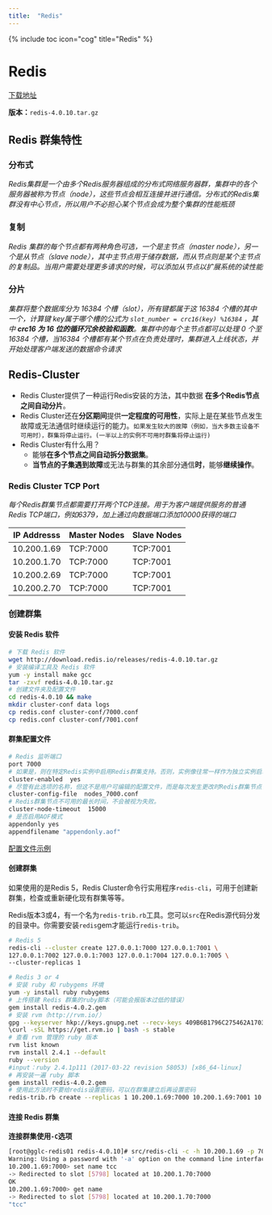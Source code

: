 ```yaml
---
title:  "Redis"
---
```


{% include toc icon="cog" title="Redis" %}

# Redis

[下载地址](http://download.redis.io/releases/)

**版本：**`redis-4.0.10.tar.gz`

## Redis 群集特性

### 分布式

*Redis集群是一个由多个Redis服务器组成的分布式网络服务器群，集群中的各个服务器被称为节点（node），这些节点会相互连接并进行通信。分布式的Redis集群没有中心节点，所以用户不必担心某个节点会成为整个集群的性能瓶颈*

### 复制

*Redis 集群的每个节点都有两种角色可选，一个是主节点（master node），另一个是从节点（slave node），其中主节点用于储存数据，而从节点则是某个主节点的复制品。当用户需要处理更多请求的时候，可以添加从节点以扩展系统的读性能*

### 分片

*集群将整个数据库分为 16384 个槽（slot），所有键都属于这 16384 个槽的其中一个，计算键 key属于哪个槽的公式为 `slot_number = crc16(key) %16384` ，其中 **crc16 为 16 位的循环冗余校验和函数**。集群中的每个主节点都可以处理 0 个至 16384 个槽，当16384 个槽都有某个节点在负责处理时，集群进入上线状态，并开始处理客户端发送的数据命令请求*

## Redis-Cluster

* Redis Cluster提供了一种运行Redis安装的方法，其中数据 **在多个Redis节点之间自动分片**。
* Redis Cluster还在**分区期间**提供**一定程度的可用性**，实际上是在某些节点发生故障或无法通信时继续运行的能力。`如果发生较大的故障（例如，当大多数主设备不可用时），群集将停止运行。(一半以上的实例不可用时群集将停止运行)`
* Redis Cluster有什么用？
  * 能够**在多个节点之间自动拆分数据集**。
  * **当节点的子集遇到故障**或无法与群集的其余部分通信**时**，能够**继续操作**。

### Redis Cluster TCP Port

*每个Redis群集节点都需要打开两个TCP连接。用于为客户端提供服务的普通Redis TCP端口，例如6379，加上通过向数据端口添加10000获得的端口*

| IP Addresss | Master Nodes | Slave Nodes |
| :---------: | ------------ | ----------- |
| 10.200.1.69 | TCP:7000     | TCP:7001    |
| 10.200.1.70 | TCP:7000     | TCP:7001    |
| 10.200.2.69 | TCP:7000     | TCP:7001    |
| 10.200.2.70 | TCP:7000     | TCP:7001    |

### 创建群集

#### 安装 Redis 软件

```bash
# 下载 Redis 软件
wget http://download.redis.io/releases/redis-4.0.10.tar.gz
# 安装编译工具及 Redis 软件
yum -y install make gcc
tar -zxvf redis-4.0.10.tar.gz
# 创建文件夹及配置文件
cd redis-4.0.10 && make
mkdir cluster-conf data logs
cp redis.conf cluster-conf/7000.conf
cp redis.conf cluster-conf/7001.conf
```

#### 群集配置文件

```bash
# Redis 监听端口
port 7000
# 如果是，则在特定Redis实例中启用Redis群集支持。否则，实例像往常一样作为独立实例启动
cluster-enabled  yes
# 尽管有此选项的名称，但这不是用户可编辑的配置文件，而是每次发生更改时Redis群集节点自动保持群集配置（基本上是状态）的文件
cluster-config-file  nodes_7000.conf
# Redis群集节点不可用的最长时间，不会被视为失败。
cluster-node-timeout  15000
# 是否启用AOF模式
appendonly yes
appendfilename "appendonly.aof"
```

[配置文件示例](/Redis-Cluster-Conf/)

#### 创建群集

如果使用的是Redis 5，Redis Cluster命令行实用程序`redis-cli`，可用于创建新群集，检查或重新硬化现有群集等等。

Redis版本3或4，有一个名为`redis-trib.rb`工具。您可以`src`在Redis源代码分发的目录中。你需要安装`redis`gem才能运行`redis-trib`。

```bash
# Redis 5
redis-cli --cluster create 127.0.0.1:7000 127.0.0.1:7001 \
127.0.0.1:7002 127.0.0.1:7003 127.0.0.1:7004 127.0.0.1:7005 \
--cluster-replicas 1
```

```bash
# Redis 3 or 4
# 安装 ruby 和 rubygems 环境
yum -y install ruby rubygems
# 上传搭建 Redis 群集的ruby脚本（可能会报版本过低的错误）
gem install redis-4.0.2.gem
# 安装 rvm（http://rvm.io/）
gpg --keyserver hkp://keys.gnupg.net --recv-keys 409B6B1796C275462A1703113804BB82D39DC0E3 7D2BAF1CF37B13E2069D6956105BD0E739499BDB
\curl -sSL https://get.rvm.io | bash -s stable
# 查看 rvm 管理的 ruby 版本
rvm list known
rvm install 2.4.1 --default
ruby --version
#input：ruby 2.4.1p111 (2017-03-22 revision 58053) [x86_64-linux]
# 再安装一遍 ruby 脚本
gem install redis-4.0.2.gem
# 使用此方法时不要给redis设置密码，可以在群集建立后再设置密码
redis-trib.rb create --replicas 1 10.200.1.69:7000 10.200.1.69:7001 10.200.1.70:7000 10.200.1.70:7001 10.200.2.69:7000 10.200.2.69:7001 10.200.2.70:7000 10.200.2.70:7001
```

#### 连接 Redis 群集

**连接群集使用`-C`选项**

```bash
[root@gglc-redis01 redis-4.0.10]# src/redis-cli -c -h 10.200.1.69 -p 7000 -a tccuser
Warning: Using a password with '-a' option on the command line interface may not be safe.
10.200.1.69:7000> set name tcc
-> Redirected to slot [5798] located at 10.200.1.70:7000
OK
10.200.1.69:7000> get name
-> Redirected to slot [5798] located at 10.200.1.70:7000
"tcc"
```

